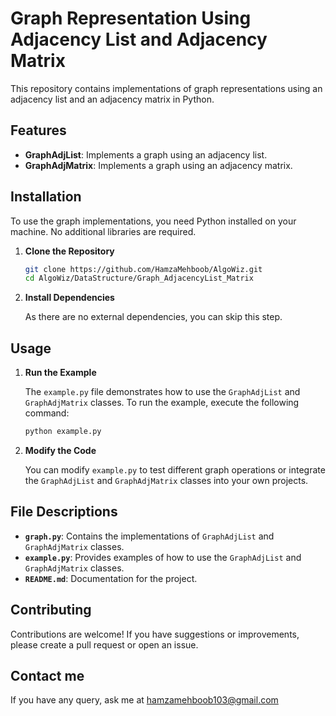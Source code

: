 # Graph Representation Using Adjacency List and Adjacency Matrix

This repository contains implementations of graph representations using an adjacency list and an adjacency matrix in Python.

## Features

- **GraphAdjList**: Implements a graph using an adjacency list.
- **GraphAdjMatrix**: Implements a graph using an adjacency matrix.

## Installation

To use the graph implementations, you need Python installed on your machine. No additional libraries are required.

1. **Clone the Repository**

    ```bash
    git clone https://github.com/HamzaMehboob/AlgoWiz.git
    cd AlgoWiz/DataStructure/Graph_AdjacencyList_Matrix
    ```

2. **Install Dependencies**

    As there are no external dependencies, you can skip this step.

## Usage

1. **Run the Example**

    The `example.py` file demonstrates how to use the `GraphAdjList` and `GraphAdjMatrix` classes. To run the example, execute the following command:

    ```bash
    python example.py
    ```

2. **Modify the Code**

    You can modify `example.py` to test different graph operations or integrate the `GraphAdjList` and `GraphAdjMatrix` classes into your own projects.

## File Descriptions

- **`graph.py`**: Contains the implementations of `GraphAdjList` and `GraphAdjMatrix` classes.
- **`example.py`**: Provides examples of how to use the `GraphAdjList` and `GraphAdjMatrix` classes.
- **`README.md`**: Documentation for the project.


## Contributing

Contributions are welcome! If you have suggestions or improvements, please create a pull request or open an issue.

## Contact me

If you have any query, ask me at hamzamehboob103@gmail.com

